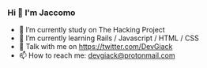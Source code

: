 ### Hi 👋 I'm Jaccomo

- 🔭 I’m currently study on The Hacking Project
- 🌱 I’m currently learning Rails / Javascript / HTML / CSS
- 💬 Talk with me on https://twitter.com/DevGiack
- 📫 How to reach me: devgiack@protonmail.com
